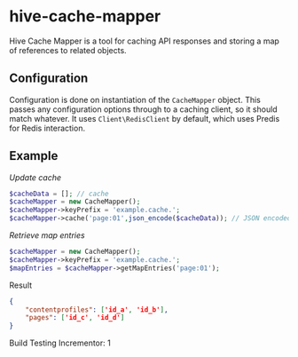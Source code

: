 # hive-cache-mapper

Hive Cache Mapper is a tool for caching API responses and storing a map of references to related objects.

## Configuration

Configuration is done on instantiation of the `CacheMapper` object. This passes any configuration options through to
a caching client, so it should match whatever. It uses `Client\RedisClient` by default, which uses Predis for Redis
interaction.

## Example

*Update cache*

```php
$cacheData = []; // cache
$cacheMapper = new CacheMapper();
$cacheMapper->keyPrefix = 'example.cache.';
$cacheMapper->cache('page:01',json_encode($cacheData)); // JSON encoded string
```

*Retrieve map entries*

```php
$cacheMapper = new CacheMapper();
$cacheMapper->keyPrefix = 'example.cache.';
$mapEntries = $cacheMapper->getMapEntries('page:01');
```

Result

```json
{
    "contentprofiles": ['id_a', 'id_b'],
    "pages": ['id_c', 'id_d']
}
```

Build Testing Incrementor: 1
